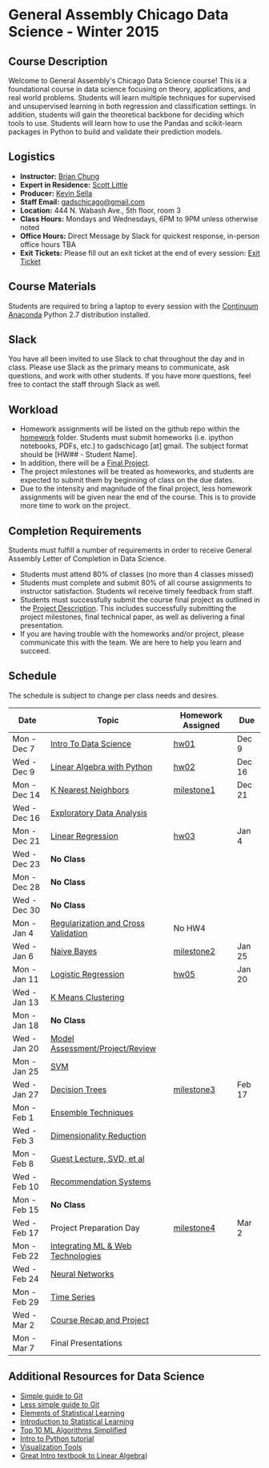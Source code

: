 # General Assembly Chicago Data Science - Winter 2015

## Course Description
Welcome to General Assembly's Chicago Data Science course! This is a foundational course in data science focusing on theory, applications, and real world problems. Students will learn multiple techniques for supervised and unsupervised learning in both regression and classification settings. In addition, students will gain the theoretical backbone for deciding which tools to use. Students will learn how to use the Pandas and scikit-learn packages in Python to build and validate their prediction models.


## Logistics
* **Instructor:** [Brian Chung](https://generalassemb.ly/instructors/brian-chung/7457)
* **Expert in Residence:** [Scott Little](https://generalassemb.ly/instructors/scott-little/7281)
* **Producer:** [Kevin Sella](mailto:ksella@generalassemb.ly)
* **Staff Email:** [gadschicago@gmail.com](mailto:gadschicago@gmail.com)
* **Location:** 444 N. Wabash Ave., 5th floor, room 3
* **Class Hours:** Mondays and Wednesdays, 6PM to 9PM unless otherwise noted
* **Office Hours:** Direct Message by Slack for quickest response, in-person office hours TBA
* **Exit Tickets:** Please fill out an exit ticket at the end of every session: [Exit Ticket](https://docs.google.com/forms/d/1REdQ7NfMqwOnVqH192eO_vugZz1jlyZP8UZmBkMyO4s/viewform )


## Course Materials
Students are required to bring a laptop to every session with the [Continuum Anaconda](https://www.continuum.io/downloads) Python 2.7 distribution installed.


## Slack
You have all been invited to use Slack to chat throughout the day and in class. Please use Slack as the primary means to communicate, ask questions, and work with other students. If you have more questions, feel free to contact the staff through Slack as well.


## Workload
* Homework assignments will be listed on the github repo within the [homework](hw/) folder. Students must submit homeworks (i.e. ipython notebooks, PDFs, etc.) to gadschicago [at] gmail. The subject format should be [HW## - Student Name]. 
* In addition, there will be a [Final Project](extra/project.md).
* The project milestones will be treated as homeworks, and students are expected to submit them by beginning of class on the due dates.
* Due to the intensity and magnitude of the final project, less homework assignments will be given near the end of the course. This is to provide more time to work on the project. 


## Completion Requirements
Students must fulfill a number of requirements in order to receive General Assembly Letter of Completion in Data Science.
* Students must attend 80% of classes (no more than 4 classes missed)
* Students must complete and submit 80% of all course assignments to instructor satisfaction. Students wil receive timely feedback from staff.
* Students must successfully submit the course final project as outlined in the [Project Description](extra/project.md). This includes successfully submitting the project milestones, final technical paper, as well as delivering a final presentation.
* If you are having trouble with the homeworks and/or project, please communicate this with the team. We are here to help you learn and succeed.




## Schedule
The schedule is subject to change per class needs and desires.

| **Date**     | **Topic**                                               | **Homework Assigned**          | **Due** |
|--------------|---------------------------------------------------------|--------------------------------|---------|
| Mon - Dec 7  | [Intro To Data Science](01_intro)                       | [hw01](hw/hw_01.pdf)           | Dec 9   |
| Wed - Dec 9  | [Linear Algebra with Python](02_pandas)                 | [hw02](hw/hw_02.ipynb)         | Dec 16  |
| Mon - Dec 14 | [K Nearest Neighbors](03_knn)                           | [milestone1](extra/project.md) | Dec 21  | 
| Wed - Dec 16 | [Exploratory Data Analysis](04_eda)                     |                                |         | 
| Mon - Dec 21 | [Linear Regression](05_linear)                          | [hw03](hw/hw_03.ipynb)         | Jan 4   |
| Wed - Dec 23 | **No Class**                                            |                                |         |
| Mon - Dec 28 | **No Class**                                            |                                |         |
| Wed - Dec 30 | **No Class**                                            |                                |         |
| Mon - Jan 4  | [Regularization and Cross Validation](06_regularization)| No HW4                         |         |
| Wed - Jan 6  | [Naive Bayes](07_naive)                                 | [milestone2](extra/project.md) | Jan 25  | 
| Mon - Jan 11 | [Logistic Regression](08_logistic)                      | [hw05](hw/hw_05.pdf)           | Jan 20  |
| Wed - Jan 13 | [K Means Clustering](09_kmeans)                         |                                |         |
| Mon - Jan 18 | **No Class**                                            |                                |         |
| Wed - Jan 20 | [Model Assessment/Project/Review](10_models)            |                                |         |
| Mon - Jan 25 | [SVM](11_svm)                                           |                                |         |
| Wed - Jan 27 | [Decision Trees](12_trees)                              | [milestone3](extra/project.md) | Feb 17  |
| Mon - Feb 1  | [Ensemble Techniques](13_ensemble)                      |                                |         |
| Wed - Feb 3  | [Dimensionality Reduction](14_dimension)                |                                |         |
| Mon - Feb 8  | [Guest Lecture, SVD, et al](15_guest)                   |                                |         |
| Wed - Feb 10 | [Recommendation Systems](16_recommendation)             |                                |         |
| Mon - Feb 15 | **No Class**                                            |                                |         |
| Wed - Feb 17 | Project Preparation Day                                 | [milestone4](extra/project.md) | Mar 2   |
| Mon - Feb 22 | [Integrating ML & Web Technologies](18_webtech)         |                                |         |
| Wed - Feb 24 | [Neural Networks](19_neural)                            |                                |         |
| Mon - Feb 29 | [Time Series](20_time)                                  |                                |         |
| Wed - Mar 2  | [Course Recap and Project](21_recap)                    |                                |         |
| Mon - Mar 7  | Final Presentations                                     |                                |         |




## Additional Resources for Data Science 
* [Simple guide to Git](http://rogerdudler.github.io/git-guide/)
* [Less simple guide to Git](https://www.atlassian.com/git/tutorials)
* [Elements of Statistical Learning](http://statweb.stanford.edu/~tibs/ElemStatLearn/)
* [Introduction to Statistical Learning](http://www-bcf.usc.edu/~gareth/ISL/)
* [Top 10 ML Algorithms Simplified](http://rayli.net/blog/data/top-10-data-mining-algorithms-in-plain-english/)
* [Intro to Python tutorial](http://learnpythonthehardway.org)
* [Visualization Tools](http://nbviewer.ipython.org/gist/msund/11349097)
* [Great Intro textbook to Linear Algebra](http://www.amazon.com/Linear-Algebra-Introduction-Available-Enhanced/dp/0538735457/))



